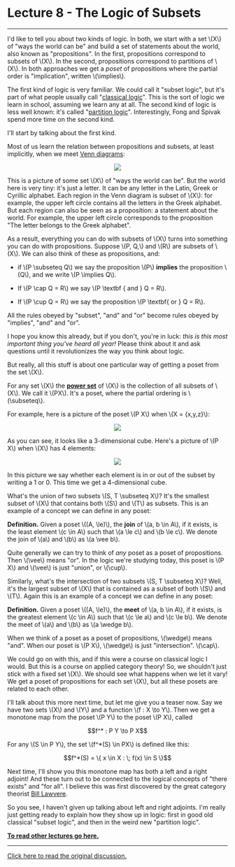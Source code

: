 # Lecture 8 - The Logic of Subsets
---

I'd like to tell you about two kinds of logic. In both, we start with
a set \\(X\\) of "ways the world can be" and build a set of statements
about the world, also known as "propositions". In the first,
propositions correspond to subsets of \\(X\\). In the second,
propositions correspond to partitions of \\(X\\). In both approaches
we get a _poset_ of propositions where the partial order is
"implication", written \\(\implies\\).

The first kind of logic is very familiar. We could call it "subset
logic", but it's part of what people usually call "[classical
logic](https://en.wikipedia.org/wiki/Classical_logic)". This is the
sort of logic we learn in school, assuming we learn any at all. The
second kind of logic is less well known: it's called "[partition
logic](https://arxiv.org/abs/0902.1950)". Interestingly, Fong and
Spivak spend more time on the second kind.

I'll start by talking about the first kind.

Most of us learn the relation between propositions and subsets, at
least implicitly, when we meet [Venn
diagrams](https://en.wikipedia.org/wiki/Venn_diagram):

<center><img src = "https://upload.wikimedia.org/wikipedia/commons/thumb/e/e4/Venn_diagram_gr_la_ru.svg/400px-Venn_diagram_gr_la_ru.svg.png"></center>

This is a picture of some set \\(X\\) of "ways the world can be". But
the world here is very tiny: it's just a letter. It can be any letter
in the Latin, Greek or Cyrillic alphabet. Each region in the Venn
diagram is subset of \\(X\\): for example, the upper left circle
contains all the letters in the Greek alphabet. But each region can
also be seen as a proposition: a statement about the world. For
example, the upper left circle corresponds to the proposition "The
letter belongs to the Greek alphabet".

As a result, everything you can do with subsets of \\(X\\) turns into
something you can do with propositions. Suppose \\(P, Q,\\) and
\\(R\\) are subsets of \\(X\\). We can also think of these as
propositions, and:

* if \\(P \subseteq Q\\) we say the proposition \\(P\\) **implies**
  the proposition \\(Q\\), and we write \\(P \implies Q\\).

* If \\(P \cap Q = R\\) we say \\(P \textbf { and } Q = R\\).

* If \\(P \cup Q = R\\) we say the proposition \\(P \textbf{ or } Q =
  R\\).

All the rules obeyed by "subset", "and" and "or" become rules obeyed
by "implies", "and" and "or".

I hope you know this already, but if you don't, you're in luck: _this
is this most important thing you've heard all year!_ Please think
about it and ask questions until it revolutionizes the way you think
about logic.

But really, all this stuff is about one particular way of getting a
poset from the set \\(X\\).

For any set \\(X\\) the **[power
set](https://en.wikipedia.org/wiki/Power_set)** of \\(X\\) is the
collection of all subsets of \\(X\\).  We call it \\(PX\\). It's a
poset, where the partial ordering is \\(\subseteq\\).

For example, here is a picture of the poset \\(P X\\) when \\(X =
\{x,y,z\}\\):

<center><img src = "https://upload.wikimedia.org/wikipedia/commons/thumb/e/ea/Hasse_diagram_of_powerset_of_3.svg/500px-Hasse_diagram_of_powerset_of_3.svg.png"></center>

As you can see, it looks like a 3-dimensional cube. Here's a picture
of \\(P X\\) when \\(X\\) has 4 elements:

<center><img src = "https://upload.wikimedia.org/wikipedia/commons/thumb/9/9b/Hypercubeorder_binary.svg/500px-Hypercubeorder_binary.svg.png"></center>

In this picture we say whether each element is in or out of the subset
by writing a 1 or 0. This time we get a 4-dimensional cube.

What's the union of two subsets \\(S, T \subseteq X\\)? It's the
smallest subset of \\(X\\) that contains both \\(S\\) and \\(T\\) as
subsets. This is an example of a concept we can define in any poset:

**Definition.** Given a poset \\((A, \le)\\), the **join** of \\(a, b
\in A\\), if it exists, is the least element \\(c \in A\\) such that
\\(a \le c\\) and \\(b \le c\\). We denote the join of \\(a\\) and
\\(b\\) as \\(a \vee b\\).

Quite generally we can try to think of _any_ poset as a poset of
propositions. Then \\(\vee\\) means "or". In the logic we're studying
today, this poset is \\(P X\\) and \\(\vee\\) is just "union", or
\\(\cup\\).

Similarly, what's the intersection of two subsets \\(S, T \subseteq
X\\)? Well, it's the largest subset of \\(X\\) that is contained as a
subset of both \\(S\\) and \\(T\\). Again this is an example of a
concept we can define in any poset:

**Definition.** Given a poset \\((A, \le)\\), the **meet** of \\(a, b
\in A\\), if it exists, is the greatest element \\(c \in A\\) such
that \\(c \le a\\) and \\(c \le b\\). We denote the meet of \\(a\\)
and \\(b\\) as \\(a \wedge b\\).

When we think of a poset as a poset of propositions, \\(\wedge\\)
means "and". When our poset is \\(P X\\), \\(\wedge\\) is just
"intersection". \\(\cap\\).

We could go on with this, and if this were a course on classical logic
I would. But this is a course on applied category theory! So, we
shouldn't just stick with a fixed set \\(X\\). We should see what
happens when we let it vary! We get a poset of propositions for each
set \\(X\\), but all these posets are related to each other.

I'll talk about this more next time, but let me give you a teaser now.
Say we have two sets \\(X\\) and \\(Y\\) and a function \\(f : X \to
Y\\). Then we get a monotone map from the poset \\(P Y\\) to the poset
\\(P X\\), called

<center>$$f^* : P Y \to P X$$</center>

For any \\(S \in P Y\\), the set \\(f^*(S) \in PX\\) is defined like
this:

<center>$$f^*(S) = \{ x \in X : \; f(x) \in S \}$$</center>

Next time, I'll show you this monotone map has both a left and a right
adjoint! And these turn out to be connected to the logical concepts of
"there exists" and "for all". I believe this was first discovered by
the great category theorist [Bill
Lawvere](https://www.emis.de/journals/TAC/reprints/articles/16/tr16abs.html).

So you see, I haven't given up talking about left and right adjoints.
I'm really just getting ready to explain how they show up in logic:
first in good old classical "subset logic", and then in the weird new
"partition logic".

**[To read other lectures go here.](http://www.azimuthproject.org/azimuth/show/Applied+Category+Theory#Course)**

---

[Click here to read the original discussion.](https://forum.azimuthproject.org/discussion/1921/lecture-8-chapter-1-the-logic-of-subsets/p1)
